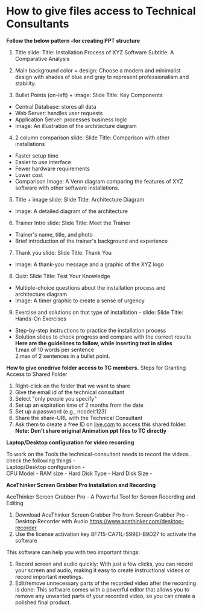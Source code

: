 # How to give files access to Technical Consultants
**Follow the below pattern -for creating PPT structure**
1.  Title slide: Title: Installation Process of XYZ Software Subtitle: A Comparative Analysis
    
2.  Main background color + design: Choose a modern and minimalist design with shades of blue and gray to represent professionalism and stability.
    
3.  Bullet Points (on-left) + image: Slide Title: Key Components
    

-   Central Database: stores all data
-   Web Server: handles user requests
-   Application Server: processes business logic
-   Image: An illustration of the architecture diagram

4.  2 column comparison slide: Slide Title: Comparison with other installations

-   Faster setup time
-   Easier to use interface
-   Fewer hardware requirements
-   Lower cost
-   Comparison Image: A Venn diagram comparing the features of XYZ software with other software installations.

5.  Title + image slide: Slide Title: Architecture Diagram

-   Image: A detailed diagram of the architecture

6.  Trainer Intro slide: Slide Title: Meet the Trainer

-   Trainer's name, title, and photo
-   Brief introduction of the trainer's background and experience

7.  Thank you slide: Slide Title: Thank You

-   Image: A thank-you message and a graphic of the XYZ logo

8.  Quiz: Slide Title: Test Your Knowledge

-   Multiple-choice questions about the installation process and architecture diagram
-   Image: A timer graphic to create a sense of urgency

9.  Exercise and solutions on that type of installation - slide: Slide Title: Hands-On Exercises

-   Step-by-step instructions to practice the installation process
-   Solution slides to check progress and compare with the correct results
**Here are the guidelines to follow, while inserting text in slides**  
1.max of 10 words per sentence  
2.max of 2 sentences in a bullet point.

**How to give onedrive folder access to TC members.**
Steps for Granting Access to Shared Folder
1.  Right-click on the folder that we want to share
2.  Give the email id of the technical consultant
3.  Select "only people you specify"
4.  Set up an expiration time of 2 months from the date
5.  Set up a password (e.g., ncodeit123)
6.  Share the share-URL with the Technical Consultant
7.  Ask them to create a free ID on [live.com](http://live.com/) to access this shared folder.
**Note: Don’t share original Animation ppt files to TC directly**

**Laptop/Desktop configuration for video recording**

To work on the Tools the technical-consultant needs to record the videos .  
check the following things -  
Laptop/Desktop configuration -  
CPU Model - RAM size - Hard Disk Type - Hard Disk Size - 

**AceThinker Screen Grabber Pro Installation and Recording**

AceThinker Screen Grabber Pro - A Powerful Tool for Screen Recording and Editing

1.  Download AceThinker Screen Grabber Pro from Screen Grabber Pro - Desktop Recorder with Audio https://www.acethinker.com/desktop-recorder
2.  Use the license activation key 8F715-CA71L-S99EI-B9D27 to activate the software

This software can help you with two important things:

1.  Record screen and audio quickly: With just a few clicks, you can record your screen and audio, making it easy to create instructional videos or record important meetings.
2.  Edit/remove unnecessary parts of the recorded video after the recording is done: This software comes with a powerful editor that allows you to remove any unwanted parts of your recorded video, so you can create a polished final product.
